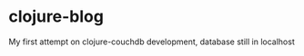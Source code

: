 clojure-blog
============

My first attempt on clojure-couchdb development, database still in localhost
